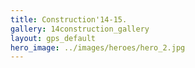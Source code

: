 ```yaml
---
title: Construction'14-15.
gallery: 14construction_gallery
layout: gps_default
hero_image: ../images/heroes/hero_2.jpg
---
```


